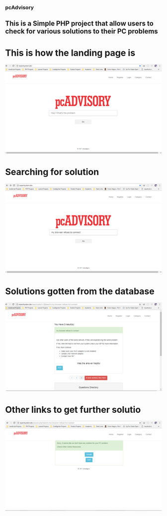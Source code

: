 ### pcAdvisory
## This is a Simple PHP project  that allow users to check for various solutions to their PC problems

# This is how the landing page is
![Home Page](assets/images/pcAdvisory.PNG)

# Searching for solution
![Question](assets/images/pcAdvisory1.PNG)

# Solutions gotten from the database
![Answer](assets/images/pcAdvisory2.PNG)

# Other links to get further solutio
![Answer --](assets/images/pcAdvisory3.PNG)


